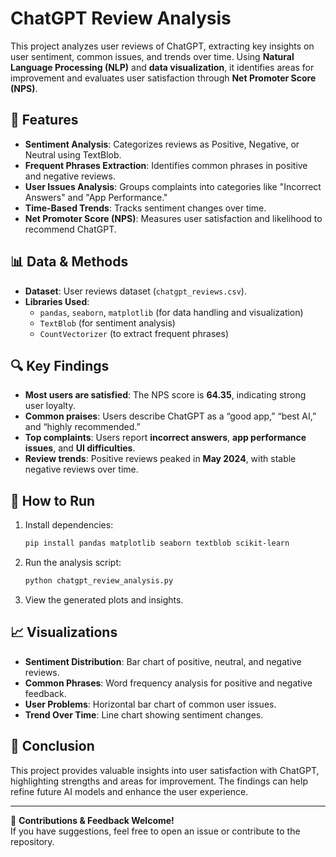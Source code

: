 # ChatGPT Review Analysis

This project analyzes user reviews of ChatGPT, extracting key insights on user sentiment, common issues, and trends over time. Using **Natural Language Processing (NLP)** and **data visualization**, it identifies areas for improvement and evaluates user satisfaction through **Net Promoter Score (NPS)**.

## 📌 Features
- **Sentiment Analysis**: Categorizes reviews as Positive, Negative, or Neutral using TextBlob.
- **Frequent Phrases Extraction**: Identifies common phrases in positive and negative reviews.
- **User Issues Analysis**: Groups complaints into categories like "Incorrect Answers" and "App Performance."
- **Time-Based Trends**: Tracks sentiment changes over time.
- **Net Promoter Score (NPS)**: Measures user satisfaction and likelihood to recommend ChatGPT.

## 📊 Data & Methods
- **Dataset**: User reviews dataset (`chatgpt_reviews.csv`).
- **Libraries Used**:
  - `pandas`, `seaborn`, `matplotlib` (for data handling and visualization)
  - `TextBlob` (for sentiment analysis)
  - `CountVectorizer` (to extract frequent phrases)

## 🔍 Key Findings
- **Most users are satisfied**: The NPS score is **64.35**, indicating strong user loyalty.
- **Common praises**: Users describe ChatGPT as a “good app,” “best AI,” and “highly recommended.”
- **Top complaints**: Users report **incorrect answers**, **app performance issues**, and **UI difficulties**.
- **Review trends**: Positive reviews peaked in **May 2024**, with stable negative reviews over time.

## 📌 How to Run
1. Install dependencies:
   ```bash
   pip install pandas matplotlib seaborn textblob scikit-learn
   ```
2. Run the analysis script:
   ```python
   python chatgpt_review_analysis.py
   ```
3. View the generated plots and insights.

## 📈 Visualizations
- **Sentiment Distribution**: Bar chart of positive, neutral, and negative reviews.
- **Common Phrases**: Word frequency analysis for positive and negative feedback.
- **User Problems**: Horizontal bar chart of common user issues.
- **Trend Over Time**: Line chart showing sentiment changes.

## 📝 Conclusion
This project provides valuable insights into user satisfaction with ChatGPT, highlighting strengths and areas for improvement. The findings can help refine future AI models and enhance the user experience.

---

📢 **Contributions & Feedback Welcome!**  
If you have suggestions, feel free to open an issue or contribute to the repository.
